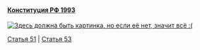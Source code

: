 #### [Конституция РФ 1993](https://lalawland.github.io/eurasia/russia/const)

[![Здесь должна быть картинка, но если её нет, значит всё :(](https://sun9-east.userapi.com/sun9-60/s/v1/ig2/1vZGhvLuKw9dyohAFr5NgEokXkHjas1OuSLiBDTBowtWIr8yD4v4xwQBqII2IGvlTiKfMrXhUVrkWjI1PO9wKMnl.jpg?size=1280x720&quality=95&type=album)](https://sun9-east.userapi.com/sun9-60/s/v1/ig2/1vZGhvLuKw9dyohAFr5NgEokXkHjas1OuSLiBDTBowtWIr8yD4v4xwQBqII2IGvlTiKfMrXhUVrkWjI1PO9wKMnl.jpg?size=1280x720&quality=95&type=album)

[Статья 51](https://lalawland.github.io/eurasia/russia/const/art51) | [Статья 53](https://lalawland.github.io/eurasia/russia/const/art53)
